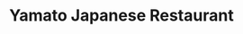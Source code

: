 ---
layout: place
title: "Yamato Japanese Restaurant"
permalink: /california/grover-beach/yamato-japanese-restaurant.html
stateAbbr: CA
stateName: California
cityName: Grover Beach
seo:
  name: "Yamato Japanese Restaurant"
  type: Restaurant
  links: null
description: "Yamato Japanese Restaurant serves delicious sushi in Grover Beach, California. Try fresh Japanese dishes for a great dining experience. "
place_id: ChIJEVnDxrde7IARuX5d3IG_qb8
photos:
  - name: >-
      places/ChIJEVnDxrde7IARuX5d3IG_qb8/photos/AeeoHcKGxSfbdc1sFEsH_v6Z2897ukuPHMd8e9BwaAhzzZoX2gR3O5ire2XJW-N_9whwGfWuQ16fCjPbig0nwgiW8TOt8q8-IVp8FHpzg2BipRvfFyXolU2YF4fxRO99muDMuWHInKQx777EG5yj1oFJTOVpToTwTFpYNOrEPsL5Tt2sYmWbdkwJt3sydaapFNj2M79dtNL1zD4nzCMjdOnoxbiQjwKaQaGRQRYJBo_omo7be84hgqyGL96VDsZu5UmJDIKHeizEPZHG05EVTp9QpSBmpPcR0b6-FqOt6XG8hSghxg
    widthPx: 3024
    heightPx: 4032
    authorAttributions:
      - displayName: Yamato Japanese Restaurant
        uri: https://maps.google.com/maps/contrib/116106963160246015763
        photoUri: >-
          https://lh3.googleusercontent.com/a-/ALV-UjU9a-mCBBLmHBRipQzSkiKhOENFH5B6Y1ZWhaWiEhdqs4GPeME=s100-p-k-no-mo
    flagContentUri: >-
      https://www.google.com/local/imagery/report/?cb_client=maps_api_places.places_api&image_key=!1e10!2sAF1QipOEQrT5yW4YVHoKXqrEmDihHmbQ_W-sSalpU_DJ&hl=en-US
    googleMapsUri: >-
      https://www.google.com/maps/place//data=!3m4!1e2!3m2!1sAF1QipOEQrT5yW4YVHoKXqrEmDihHmbQ_W-sSalpU_DJ!2e10!4m2!3m1!1s0x80ec5eb7c6c35911:0xbfa9bf81dc5d7eb9
  - name: >-
      places/ChIJEVnDxrde7IARuX5d3IG_qb8/photos/AeeoHcK5BiWo-RVpQLh7FHjtSz9Nk0M5sHOvs0fiZQB8-v2qQpRwnkoHPoe2oxpssAyetmTtODf0hjKa_6m3m5zaWB-6mYUDW2nxe1xtQQrD7LGybKVC1BO5gLH9s-wVj7yD6UMaqTbvg7r3K_hOZQqEgvWFHhHszEFrJdC1aVRDJDQX4byAUj9Z4mC0n5Zd304U0AGl2pT8gfTptikchZsXm6OrkHZLDTTAlVz8ez6NjjTFFCno5s8FqsxF0alFBYh0d0yZZxGfvZYHzVtjXFxQJ2tq1x9MzchyDbaZgH_DIvpcpQ
    widthPx: 750
    heightPx: 422
    authorAttributions:
      - displayName: Yamato Japanese Restaurant
        uri: https://maps.google.com/maps/contrib/116106963160246015763
        photoUri: >-
          https://lh3.googleusercontent.com/a-/ALV-UjU9a-mCBBLmHBRipQzSkiKhOENFH5B6Y1ZWhaWiEhdqs4GPeME=s100-p-k-no-mo
    flagContentUri: >-
      https://www.google.com/local/imagery/report/?cb_client=maps_api_places.places_api&image_key=!1e10!2sAF1QipOjvrsdpkoNCLRnVa4yrBiK8Xcwl05C_9FKkDlb&hl=en-US
    googleMapsUri: >-
      https://www.google.com/maps/place//data=!3m4!1e2!3m2!1sAF1QipOjvrsdpkoNCLRnVa4yrBiK8Xcwl05C_9FKkDlb!2e10!4m2!3m1!1s0x80ec5eb7c6c35911:0xbfa9bf81dc5d7eb9
  - name: >-
      places/ChIJEVnDxrde7IARuX5d3IG_qb8/photos/AeeoHcL_C-l74nUzS6xdWx1TwsRQaz9EYYu6D8H80t-O49gZT8q73OqeCibuPHV9hJ-CEVf_rcNSJfl4HaolfCCWZJyCHx0CGBO5m2_ArO4STd9TQr354oVRMsqlNrRN81JIrMO-62NfJ9KWWjioMNBp0jxJS03I24V9_u_kVT5NH7-BQPdEPH3k4u_7ZiXOv6WRE-9m4wtA0np1P0NOJGv4p2g20X62Ylh-bHwamFMpMQSOLaBMSrHp7WuzZNjxhtdjRsNWXMNGm1kSwfQxkZDKIm9rcqEN6FGL1cB6yXnN29g-2m4wHn4qRnzRHPwjkqpTRU-z0rwvL2pBuEGAe3nA9s5L5EhVLmy7gqh4p1xY36aUNUbiofHukGcjXQUcEztEDL0f3tH-Ktrrr1gaxtCQBTiXcM5mTIM6KTFkOBgwyPleZA
    widthPx: 4800
    heightPx: 2700
    authorAttributions:
      - displayName: Francis Parekkadan
        uri: https://maps.google.com/maps/contrib/110800034549650341631
        photoUri: >-
          https://lh3.googleusercontent.com/a/ACg8ocKaWjcubdmxjthfd46pPzbw22f_kyp9EsQ66yIZJNnpxc4sLA=s100-p-k-no-mo
    flagContentUri: >-
      https://www.google.com/local/imagery/report/?cb_client=maps_api_places.places_api&image_key=!1e10!2sCIHM0ogKEICAgMCozoqYJw&hl=en-US
    googleMapsUri: >-
      https://www.google.com/maps/place//data=!3m4!1e2!3m2!1sCIHM0ogKEICAgMCozoqYJw!2e10!4m2!3m1!1s0x80ec5eb7c6c35911:0xbfa9bf81dc5d7eb9
  - name: >-
      places/ChIJEVnDxrde7IARuX5d3IG_qb8/photos/AeeoHcJUoO8u04y951HgNZ8yzKV-hw0TsQ516CFCc9Yhy_UiFmrd_IkPOGQtsz_jQ1X2QY1xcJtPeQG6Rtb-Ap1DauwgyTl8CXGbMKwy2qba_PxmdiCHh_tyYkNzXFnsc36-gU8lrVfXmDlqaEpTY518zRm_eiJLBxwFnuJSpLujafSdKTkP2GNXDYJrsQeg2dgkW2j0Z3q6gK3yiPrbNgCC3GqtLNFw7K4eYKQJEzUMcaQGYe9PV-mn_AstZQImm-qFNbZftMd-f42itU3EeDLuMNGefPzGtR8exbU0zXYJsJjr5tkfqDJ09KBchn904W3iSDYaHulCcsQytG25dDJJ-r9IFPdZiQIbNKAnDvAWZhwd1xO1Cc7c29sbfMVAmKsAnst_SUsCBsdVKNZleZ1ZVXSz6eY_FvQOeirAfdxF0Tn6OceC
    widthPx: 2856
    heightPx: 3285
    authorAttributions:
      - displayName: Andrew Alan
        uri: https://maps.google.com/maps/contrib/104389691473297528094
        photoUri: >-
          https://lh3.googleusercontent.com/a-/ALV-UjWIj_y0IQhY4gGeFHx_zbFUOUp6WTjNarUD3mD1VpXq_V-jMt-KEQ=s100-p-k-no-mo
    flagContentUri: >-
      https://www.google.com/local/imagery/report/?cb_client=maps_api_places.places_api&image_key=!1e10!2sCIHM0ogKEICAgIDu1L-_mAE&hl=en-US
    googleMapsUri: >-
      https://www.google.com/maps/place//data=!3m4!1e2!3m2!1sCIHM0ogKEICAgIDu1L-_mAE!2e10!4m2!3m1!1s0x80ec5eb7c6c35911:0xbfa9bf81dc5d7eb9
  - name: >-
      places/ChIJEVnDxrde7IARuX5d3IG_qb8/photos/AeeoHcJa0GLLi9oaKW5Jv8ulVENjnbjNqm7dwzRNLH8cmH0jUAROYWArMJC74b4cqntzWo0Rvm79jmrMci--MO9ApkengcXEQlVHc-DRcbiQzocOgCis5jMmdKeVvgcoLka605aAEAVL7GCMGzMGMAB6cn6GbVCmISqDUWT3Sd16CBMD2PgOFx1rJdm7nZ_KrwFJDi-lT5GBwNNA6SLoclUITZJxGldK3FB5uce27ssJoS-9BYe6J6G-mrSUVcRxP073seaTStb97NE9cu7PDxiO51tB__gFUOHdtRTOxGUb8HzEnfdobcueEI5vIXq2qMNsqge8hN8UxQ4M6RQL49TAwoYNS8s5nxz9LtI_-PvRmldVwbqe61dUQZLedITZrSHc8rsZnlkQt10Akw53Lby5612XQ6Uq78Q9j2oRlgUBU4nKdA
    widthPx: 3024
    heightPx: 4032
    authorAttributions:
      - displayName: Bernie Davidson
        uri: https://maps.google.com/maps/contrib/109691603628881875743
        photoUri: >-
          https://lh3.googleusercontent.com/a-/ALV-UjXs9D57dh2MZzDjUpEvI50Q0IVrNMczMa4nLB3VsUsU3fValCE=s100-p-k-no-mo
    flagContentUri: >-
      https://www.google.com/local/imagery/report/?cb_client=maps_api_places.places_api&image_key=!1e10!2sCIHM0ogKEICAgICTh9PkRw&hl=en-US
    googleMapsUri: >-
      https://www.google.com/maps/place//data=!3m4!1e2!3m2!1sCIHM0ogKEICAgICTh9PkRw!2e10!4m2!3m1!1s0x80ec5eb7c6c35911:0xbfa9bf81dc5d7eb9
  - name: >-
      places/ChIJEVnDxrde7IARuX5d3IG_qb8/photos/AeeoHcKJFAXPpE2lVqieuHta3u8O2ItAd0dSUqnEZn8O2DbfQC876QSCSgOVn9Ms4T-wKAUiHhn5HotnPXGo5WPw2YIbv3je5b_y22GEBMLxNtlg_9xV8fon-oPFx0Tw94v1-B4xIOBUdhq5AE7acvuB2UjA5ShKliaQzf3jSg1DfHmFpPUhkmrLzz9eDiD1T2JPiK4Evgvdjw94D2AWuSIBKbsLc61-KWQ_HW4qaA-ep3r9HqjsZ5cPGVQ_RSK_OOSFBUtRdcv2ChKXy9INNWleLAObR_4CEjd_2nSkVldFHMHdMEklwejrj8-1FSdwtnRYHHDto3dYf4fTMOU6XhHeaTjyFqSgjhCWMZ8qPkbWzAo9qAdHVoZk54Y1SURT86xnj63OsJa63DvO8Npk_E6JWSX-WewG_cnDlv7CQzV-htiDWP77
    widthPx: 3072
    heightPx: 4080
    authorAttributions:
      - displayName: paulyro rotta
        uri: https://maps.google.com/maps/contrib/109116939386670313627
        photoUri: >-
          https://lh3.googleusercontent.com/a/ACg8ocKbE04E8GpljIb5GbTjbCvHvRNJHTnxrVGenqx_U4-x5lqB-w=s100-p-k-no-mo
    flagContentUri: >-
      https://www.google.com/local/imagery/report/?cb_client=maps_api_places.places_api&image_key=!1e10!2sCIHM0ogKEICAgICXqJHdzgE&hl=en-US
    googleMapsUri: >-
      https://www.google.com/maps/place//data=!3m4!1e2!3m2!1sCIHM0ogKEICAgICXqJHdzgE!2e10!4m2!3m1!1s0x80ec5eb7c6c35911:0xbfa9bf81dc5d7eb9
  - name: >-
      places/ChIJEVnDxrde7IARuX5d3IG_qb8/photos/AeeoHcI2ibB5zYR-Y3t94ZX4PWbWAG5NW-EylXgiejXaV8uDpKFoheXwcfIby4HkwrDE1_HdYAQbBuSlMwSTe84T3f18GyvZ0vwelv2PUfbBDJlAFtOCFQHX-SLgF0bAAf8gpCfJFg2fXOALMMI7YZKYu6165pOBjyMniZvvloTdFH1OXMoUVlMpPheAr6VBI76tWE94wNCiJueBTOTNVskhLu7DHB_Oh_099s9luHW8XDKrZUn2YLd9S6xlzEG5W0kmtcJOsVBn6BG1vOh1nnDbH_n3qoD0Uw6SpW-vNB4Fw1VvFtavpI-QKCijLsPVc6vTDMaCZ3rrZbYd3vhXYwTwUZ5e_0zd9-YCL5S-wSJXoGJ6jCM51ffxkH_I-KeY3tuwMPIIMpN2qndY9T3jvCVpvKautmMG4GpSMvwbIn1OqlbFcA
    widthPx: 3024
    heightPx: 3533
    authorAttributions:
      - displayName: Michael Chahin
        uri: https://maps.google.com/maps/contrib/117379669722765033895
        photoUri: >-
          https://lh3.googleusercontent.com/a/ACg8ocJPCrsUUbu620zL0JERUHaeqebdWGD1-3zUCZ5IQQSzttLSLpA=s100-p-k-no-mo
    flagContentUri: >-
      https://www.google.com/local/imagery/report/?cb_client=maps_api_places.places_api&image_key=!1e10!2sCIHM0ogKEICAgICR7pW_Uw&hl=en-US
    googleMapsUri: >-
      https://www.google.com/maps/place//data=!3m4!1e2!3m2!1sCIHM0ogKEICAgICR7pW_Uw!2e10!4m2!3m1!1s0x80ec5eb7c6c35911:0xbfa9bf81dc5d7eb9
  - name: >-
      places/ChIJEVnDxrde7IARuX5d3IG_qb8/photos/AeeoHcLqk5ZksObLQrui3fGief4_IYqNOSDSqrvj1xCTb1SkDKJ7U10w0zRo5LzWWbNIrSwRcOtQRNTaJmckGnNRFOpmFUvDamROE-_--prlB-GUibnLufRjKvd0xZsm7Zyvkp7kdBUawdnKiPAOjqoaYBHI9SNbojUb2kg1BTQhRtO9qjRtm4tL1TIxSBGe1SGZvm41GJXDxGUvGpp41ntxbYh-4cVkhqYpjXMS-2Hwoby1S1qrjvQl-pHbkzhNnzW75RZSZ3n55YIhV_Q3Y7ANzZaM8Xv3_IPNbyFMl4TgCeEy9im5D3Prz_Qg_LiAZFFHY6uNNM8K1vWr7UdzaChGc5Y9IQYp2AGc71OQy_jbPwVrehDMF5RT-p3T1r2L7BcLe357VTwPKogre9SC4WKy0Q-qy0qjGIup0DcBZVNK5_7QBEc
    widthPx: 4608
    heightPx: 3456
    authorAttributions:
      - displayName: ASI Jonathan Liu
        uri: https://maps.google.com/maps/contrib/110548854863380156245
        photoUri: >-
          https://lh3.googleusercontent.com/a-/ALV-UjVigXM7k8ssTQupNueWjyzMtpitTwQs2QpCJqNsbFMoek-R3Twz=s100-p-k-no-mo
    flagContentUri: >-
      https://www.google.com/local/imagery/report/?cb_client=maps_api_places.places_api&image_key=!1e10!2sCIHM0ogKEICAgID-pfjwmAE&hl=en-US
    googleMapsUri: >-
      https://www.google.com/maps/place//data=!3m4!1e2!3m2!1sCIHM0ogKEICAgID-pfjwmAE!2e10!4m2!3m1!1s0x80ec5eb7c6c35911:0xbfa9bf81dc5d7eb9
  - name: >-
      places/ChIJEVnDxrde7IARuX5d3IG_qb8/photos/AeeoHcJ-BlaPEZCizQdRnlgeyTsrvV2PsGbOXdfVlq7G9IIrHwg8ZKMwOKLkKrTyZMGUjk5f9h0vydz1_GCgs7ICuJq0a2Yb3hmf5PGvlWXoJO885s6YpC33wecsvsIuB6ZXkvMWQxBhhZfrTWEWTjzGCJdzm40MOiR1SQDxIa5rtY8P-s8jY3d_g6Iw0SK-TYdAM7NzJIqGE1uYIfg0pX7l9I73vBEkPiq_8buRrPl2pEvwScyM1YUeXdyKUjXDTkK2-UJZNBBFl58xfj2oAT5n_XNadXy2_Gl6VFVAxg0_qD4js45zO9pPbdnvvqeZFmlCzar82A66Kg-iKwuX2hVcIHqnng9UsDOaL5jxekTizOLntw2gTh9YpPRcUryee2iYnTj1B3P8qHuuPt7TWUKzO8Ka_PXQZVGaP7Bo44pYqZvd8g
    widthPx: 3024
    heightPx: 4032
    authorAttributions:
      - displayName: Bernie Davidson
        uri: https://maps.google.com/maps/contrib/109691603628881875743
        photoUri: >-
          https://lh3.googleusercontent.com/a-/ALV-UjXs9D57dh2MZzDjUpEvI50Q0IVrNMczMa4nLB3VsUsU3fValCE=s100-p-k-no-mo
    flagContentUri: >-
      https://www.google.com/local/imagery/report/?cb_client=maps_api_places.places_api&image_key=!1e10!2sCIHM0ogKEICAgICTh9OQPw&hl=en-US
    googleMapsUri: >-
      https://www.google.com/maps/place//data=!3m4!1e2!3m2!1sCIHM0ogKEICAgICTh9OQPw!2e10!4m2!3m1!1s0x80ec5eb7c6c35911:0xbfa9bf81dc5d7eb9
  - name: >-
      places/ChIJEVnDxrde7IARuX5d3IG_qb8/photos/AeeoHcLqrawCM3Ys3mOjvtT0lYm7GwjyvqcTFZHAlJbv-E82k3aeAG9Go__Dn6jWvA4LOYMpKLpd0aL6Dpabxe5YWhaJ4aeNwpPI0qRMHzqY1d6sDsEBnUPG2VoC6dR6jjC8SO_aWBrPaYUde2AeSm3x-ObuTlzBGs0Tw5gevjEq0h0wsJB_R8KVurC8NPMiGN46zsIhEeQe8iEyEctoc5_-W8ZoR62OeBnfMPecT99Pr_ixEJUv52lYeLto2NQijZYHVDkZT6DNt27Nqj9KiUbtstKDkNeMLeYlNs1s6oiyQqpQk3tLGpHhOICHl5d3vdIuzaegOGX6E0T5Y8RIRdis1FU2BcnikGEHclsDlJwyU7yO4RRKvm5BOl1KKk8t_AZmkOrCKqw_g_VjICdxb5gMvsv9dgriOMuafODerraxkJg
    widthPx: 3024
    heightPx: 4032
    authorAttributions:
      - displayName: Bernardo García
        uri: https://maps.google.com/maps/contrib/101039060526389476286
        photoUri: >-
          https://lh3.googleusercontent.com/a/ACg8ocKHcC2CXqxWvqLFUICknWFKaArf_vtQcOZmRqZINte_SZJImA=s100-p-k-no-mo
    flagContentUri: >-
      https://www.google.com/local/imagery/report/?cb_client=maps_api_places.places_api&image_key=!1e10!2sCIHM0ogKEICAgIDBs8Lzaw&hl=en-US
    googleMapsUri: >-
      https://www.google.com/maps/place//data=!3m4!1e2!3m2!1sCIHM0ogKEICAgIDBs8Lzaw!2e10!4m2!3m1!1s0x80ec5eb7c6c35911:0xbfa9bf81dc5d7eb9
address: 1741 W Grand Ave, Grover Beach, CA 93433, USA
street: 1741 W Grand Ave
city: Grover Beach
state: CA
zip: '93433'
country: USA
neighborhood: null
latitude: '35.121356'
longitude: '-120.610106'
accessibility_options:
  wheelchairAccessibleParking: true
  wheelchairAccessibleEntrance: true
  wheelchairAccessibleRestroom: true
  wheelchairAccessibleSeating: true
business_status: OPERATIONAL
name: Yamato Japanese Restaurant
google_maps_links:
  directionsUri: >-
    https://www.google.com/maps/dir//''/data=!4m7!4m6!1m1!4e2!1m2!1m1!1s0x80ec5eb7c6c35911:0xbfa9bf81dc5d7eb9!3e0
  placeUri: https://maps.google.com/?cid=13810780296777137849
  writeAReviewUri: >-
    https://www.google.com/maps/place//data=!4m3!3m2!1s0x80ec5eb7c6c35911:0xbfa9bf81dc5d7eb9!12e1
  reviewsUri: >-
    https://www.google.com/maps/place//data=!4m4!3m3!1s0x80ec5eb7c6c35911:0xbfa9bf81dc5d7eb9!9m1!1b1
  photosUri: >-
    https://www.google.com/maps/place//data=!4m3!3m2!1s0x80ec5eb7c6c35911:0xbfa9bf81dc5d7eb9!10e5
primary_type: Japanese Restaurant
opening_hours:
  regular: null
  current: null
secondary_opening_hours:
  regular:
    weekdayDescriptions: null
    type: null
  current:
    weekdayDescriptions: null
    type: null
phone: null
price_level: null
price_range: null
rating: null
rating_count: 0
website: null
reviews: null
parking_options: null
payment_options: null
allow_dogs: null
curbside_pickup: null
delivery: null
dine_in: null
good_for_children: null
good_for_groups: null
good_for_sports: null
live_music: null
menu_for_children: null
outdoor_seating: null
reservable: null
restroom: null
serves_beer: null
serves_breakfast: null
serves_brunch: null
serves_cocktails: null
serves_coffee: null
serves_dinner: null
serves_dessert: null
serves_lunch: null
serves_vegetarian_food: null
serves_wine: null
takeout: null
update_category: essentials
summary: null

---